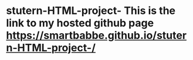 # stutern-HTML-project- This is the link to my hosted github page https://smartbabbe.github.io/stutern-HTML-project-/
